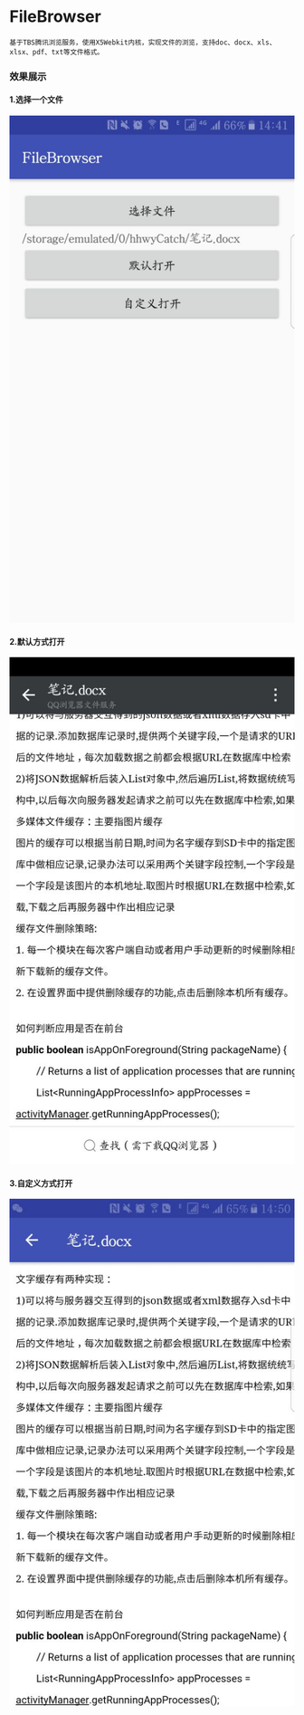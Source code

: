 # FileBrowser

	基于TBS腾讯浏览服务，使用X5Webkit内核，实现文件的浏览，支持doc、docx、xls、xlsx、pdf、txt等文件格式。

### 效果展示

#### 1.选择一个文件
  ![选择一个文件](/art/01.png)

#### 2.默认方式打开
  ![默认方式](/art/02.png)

#### 3.自定义方式打开
  ![自定义方式](/art/03.png)
